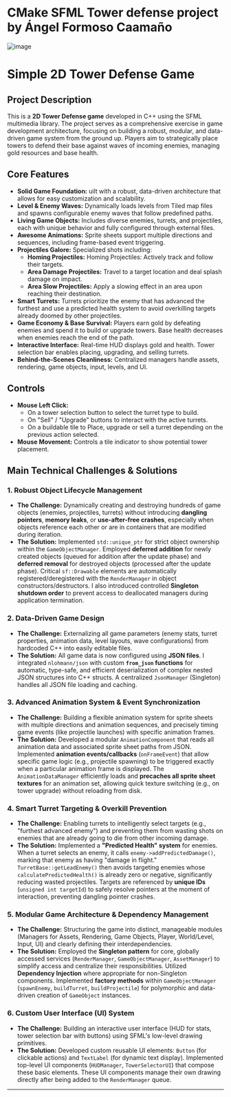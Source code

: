 # CMake SFML Tower defense project by Ángel Formoso Caamaño
![image](https://github.com/user-attachments/assets/fb872d1d-699e-483d-a105-d3becb3384aa)

# Simple 2D Tower Defense Game

## Project Description

This is a **2D Tower Defense game** developed in C++ using the SFML multimedia library. The project serves as a comprehensive exercise in game development architecture, focusing on building a robust, modular, and data-driven game system from the ground up. Players aim to strategically place towers to defend their base against waves of incoming enemies, managing gold resources and base health.

## Core Features

* **Solid Game Foundation:** uilt with a robust, data-driven architecture that allows for easy customization and scalability.
* **Level & Enemy Waves:** Dynamically loads levels from Tiled map files and spawns configurable enemy waves that follow predefined paths.
* **Living Game Objects:** Includes diverse enemies, turrets, and projectiles, each with unique behavior and fully configured through external files.
* **Awesome Animations:** Sprite sheets support multiple directions and sequences, including frame-based event triggering.
* **Projectiles Galore:** Specialized shots including:
    * **Homing Projectiles:** Homing Projectiles: Actively track and follow their targets.
    * **Area Damage Projectiles:** Travel to a target location and deal splash damage on impact.
    * **Area Slow Projectiles:** Apply a slowing effect in an area upon reaching their destination.
* **Smart Turrets:** Turrets prioritize the enemy that has advanced the furthest and use a predicted health system to avoid overkilling targets already doomed by other projectiles.
* **Game Economy & Base Survival:** Players earn gold by defeating enemies and spend it to build or upgrade towers. Base health decreases when enemies reach the end of the path.
* **Interactive Interface:** Real-time HUD displays gold and health. Tower selection bar enables placing, upgrading, and selling turrets.
* **Behind-the-Scenes Cleanliness:** Centralized managers handle assets, rendering, game objects, input, levels, and UI.

## Controls

* **Mouse Left Click:**
    * On a tower selection button to select the turret type to build.
    * On "Sell" / "Upgrade" buttons to interact with the active turrets.
    * On a buildable tile to Place, upgrade or sell a turret depending on the previous action selected.
* **Mouse Movement:** Controls a tile indicator to show potential tower placement.

## Main Technical Challenges & Solutions

### 1. Robust Object Lifecycle Management

* **The Challenge:** Dynamically creating and destroying hundreds of game objects (enemies, projectiles, turrets) without introducing **dangling pointers**, **memory leaks**, or **use-after-free crashes**, especially when objects reference each other or are in containers that are modified during iteration.
* **The Solution:** Implemented `std::unique_ptr` for strict object ownership within the `GameObjectManager`. Employed **deferred addition** for newly created objects (queued for addition after the update phase) and **deferred removal** for destroyed objects (processed after the update phase). Critical `sf::Drawable` elements are automatically registered/deregistered with the `RenderManager` in object constructors/destructors. I also introduced controlled **Singleton shutdown order** to prevent access to deallocated managers during application termination.

### 2. Data-Driven Game Design

* **The Challenge:** Externalizing all game parameters (enemy stats, turret properties, animation data, level layouts, wave configurations) from hardcoded C++ into easily editable files.
* **The Solution:** All game data is now configured using **JSON files**. I integrated `nlohmann/json` with custom **`from_json` functions** for automatic, type-safe, and efficient deserialization of complex nested JSON structures into C++ structs. A centralized `JsonManager` (Singleton) handles all JSON file loading and caching.

### 3. Advanced Animation System & Event Synchronization

* **The Challenge:** Building a flexible animation system for sprite sheets with multiple directions and animation sequences, and precisely timing game events (like projectile launches) with specific animation frames.
* **The Solution:** Developed a modular `AnimationComponent` that reads all animation data and associated sprite sheet paths from JSON. Implemented **animation events/callbacks** (`onFrameEvent`) that allow specific game logic (e.g., projectile spawning) to be triggered exactly when a particular animation frame is displayed. The `AnimationDataManager` efficiently loads and **precaches all sprite sheet textures** for an animation set, allowing quick texture switching (e.g., on tower upgrade) without reloading from disk.

### 4. Smart Turret Targeting & Overkill Prevention

* **The Challenge:** Enabling turrets to intelligently select targets (e.g., "furthest advanced enemy") and preventing them from wasting shots on enemies that are already going to die from other incoming damage.
* **The Solution:** Implemented a **"Predicted Health" system** for enemies. When a turret selects an enemy, it calls `enemy->addPredictedDamage()`, marking that enemy as having "damage in flight." `TurretBase::getLeadEnemy()` then avoids targeting enemies whose `calculatePredictedHealth()` is already zero or negative, significantly reducing wasted projectiles. Targets are referenced by **unique IDs** (`unsigned int targetId`) to safely resolve pointers at the moment of interaction, preventing dangling pointer crashes.

### 5. Modular Game Architecture & Dependency Management

* **The Challenge:** Structuring the game into distinct, manageable modules (Managers for Assets, Rendering, Game Objects, Player, World/Level, Input, UI) and clearly defining their interdependencies.
* **The Solution:** Employed the **Singleton pattern** for core, globally accessed services (`RenderManager`, `GameObjectManager`, `AssetManager`) to simplify access and centralize their responsibilities. Utilized **Dependency Injection** where appropriate for non-Singleton components. Implemented **factory methods** within `GameObjectManager` (`spawnEnemy`, `buildTurret`, `buildProjectile`) for polymorphic and data-driven creation of `GameObject` instances.

### 6. Custom User Interface (UI) System

* **The Challenge:** Building an interactive user interface (HUD for stats, tower selection bar with buttons) using SFML's low-level drawing primitives.
* **The Solution:** Developed custom reusable UI elements: `Button` (for clickable actions) and `TextLabel` (for dynamic text display). Implemented top-level UI components (`HUDManager`, `TowerSelectorUI`) that compose these basic elements. These UI components manage their own drawing directly after being added to the `RenderManager` queue.

---
